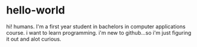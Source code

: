# hello-world
hi! humans.
I'm a first year student in bachelors in computer applications course.
i want to learn programming.
i'm new to github...so i'm just figuring it out and alot curious.
